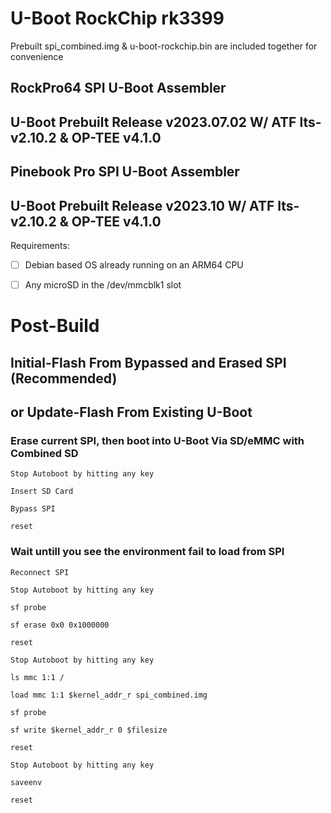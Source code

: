 # U-Boot RockChip rk3399

Prebuilt spi_combined.img & u-boot-rockchip.bin are included together for convenience

## RockPro64 SPI U-Boot Assembler
## U-Boot Prebuilt Release v2023.07.02 W/ ATF lts-v2.10.2 & OP-TEE v4.1.0


## Pinebook Pro SPI U-Boot Assembler
## U-Boot Prebuilt Release v2023.10 W/ ATF lts-v2.10.2 & OP-TEE v4.1.0


Requirements:

* [ ] Debian based OS already running on an ARM64 CPU

* [ ] Any microSD in the /dev/mmcblk1 slot


# Post-Build
## Initial-Flash From Bypassed and Erased SPI (Recommended)
## or Update-Flash From Existing U-Boot


### Erase current SPI, then boot into U-Boot Via SD/eMMC with Combined SD

`Stop Autoboot by hitting any key`

`Insert SD Card`

`Bypass SPI`

`reset`

### Wait untill you see the environment fail to load from SPI

`Reconnect SPI`

`Stop Autoboot by hitting any key`

`sf probe`

`sf erase 0x0 0x1000000`

`reset`

`Stop Autoboot by hitting any key`

`ls mmc 1:1 /`

`load mmc 1:1 $kernel_addr_r spi_combined.img`

`sf probe`

`sf write $kernel_addr_r 0 $filesize`

`reset`

`Stop Autoboot by hitting any key`

`saveenv`

`reset`
